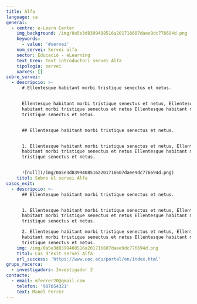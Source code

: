 ```yaml
---
title: Alfa
language: ca
general:
  - centre: e-Learn Center
    img_background: /img/0a5e3d8399408516a201716607daee9dc776694d.png
    keywords:
      - value: '#servei'
    nom_servei: Servei alfa
    sector: Educació - eLearning
    text_breu: Text introductori servei Alfa
    tipologia: servei
    xarxes: []
sobre_servei:
  - descripcio: >-
      # Ellentesque habitant morbi tristique senectus et netus.


      Ellentesque habitant morbi tristique senectus et netus, Ellentesque
      habitant morbi tristique senectus et netus Ellentesque habitant morbi
      tristique senectus et netus.


      ## Ellentesque habitant morbi tristique senectus et netus.


      1. Ellentesque habitant morbi tristique senectus et netus, Ellentesque
      habitant morbi tristique senectus et netus Ellentesque habitant morbi
      tristique senectus et netus.


      ![null](/img/0a5e3d8399408516a201716607daee9dc776694d.png)
    titol: Sobre el servei Alfa
casos_exit:
  - descripcio: >-
      ## Ellentesque habitant morbi tristique senectus et netus.


      1. Ellentesque habitant morbi tristique senectus et netus, Ellentesque
      habitant morbi tristique senectus et netus Ellentesque habitant morbi
      tristique senectus et netus.

      2. Ellentesque habitant morbi tristique senectus et netus, Ellentesque
      habitant morbi tristique senectus et netus Ellentesque habitant morbi
      tristique senectus et netus.
    img: /img/0a5e3d8399408516a201716607daee9dc776694d.png
    titol: Cas d'èxit servei Alfa
    url_success: 'https://www.uoc.edu/portal/en/index.html'
grups_recerca:
  - investigadors: Investigador 2
contacte:
  - email: mferrer20@gmail.com
    telefon: '987654321'
    text: Manel Ferrer
---
```


